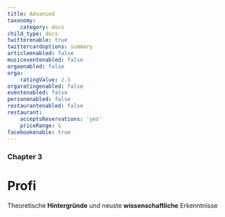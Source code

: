 ```yaml
---
title: Advanced
taxonomy:
    category: docs
child_type: docs
twitterenable: true
twittercardoptions: summary
articleenabled: false
musiceventenabled: false
orgaenabled: false
orga:
    ratingValue: 2.5
orgaratingenabled: false
eventenabled: false
personenabled: false
restaurantenabled: false
restaurant:
    acceptsReservations: 'yes'
    priceRange: $
facebookenable: true
---
```


### Chapter 3

# Profi

Theoretische **Hintergründe** und neuste **wissenschaftliche** Erkenntnisse
